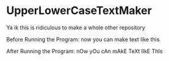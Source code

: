# UpperLowerCaseTextMaker
Ya ik this is ridiculous to make a whole other repository

Before Running the Program:
now you can make text like this

After Running the Program:
nOw yOu cAn mAkE TeXt lIkE ThIs
